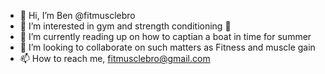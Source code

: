 - 👋 Hi, I’m Ben @fitmusclebro
- 👀 I’m interested in gym and strength conditioning 💪
- 🌱 I’m currently reading up on how to captian a boat in time for summer
- 💞️ I’m looking to collaborate on such matters as Fitness and muscle gain
- 📫 How to reach me, fitmusclebro@gmail.com

<!---
fitmusclebro/fitmusclebro is a ✨ special ✨ repository because its `README.md` (this file) appears on your GitHub profile.
You can click the Preview link to take a look at your changes.
--->
